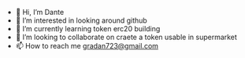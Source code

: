 - 👋 Hi, I’m Dante
- 👀 I’m interested in looking around github
- 🌱 I’m currently learning token erc20 building
- 💞️ I’m looking to collaborate on craete a token usable in supermarket
- 📫 How to reach me gradan723@gmail.com

<!---
danteG72/danteG72 is a ✨ special ✨ repository because its `README.md` (this file) appears on your GitHub profile.
You can click the Preview link to take a look at your changes.
--->
